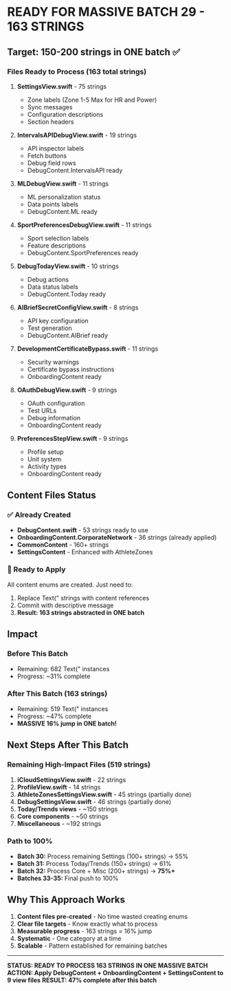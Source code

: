 # READY FOR MASSIVE BATCH 29 - 163 STRINGS

## Target: 150-200 strings in ONE batch ✅

### Files Ready to Process (163 total strings)

1. **SettingsView.swift** - 75 strings
   - Zone labels (Zone 1-5 Max for HR and Power)
   - Sync messages
   - Configuration descriptions
   - Section headers

2. **IntervalsAPIDebugView.swift** - 19 strings
   - API inspector labels
   - Fetch buttons
   - Debug field rows
   - DebugContent.IntervalsAPI ready

3. **MLDebugView.swift** - 11 strings
   - ML personalization status
   - Data points labels
   - DebugContent.ML ready

4. **SportPreferencesDebugView.swift** - 11 strings
   - Sport selection labels
   - Feature descriptions
   - DebugContent.SportPreferences ready

5. **DebugTodayView.swift** - 10 strings
   - Debug actions
   - Data status labels
   - DebugContent.Today ready

6. **AIBriefSecretConfigView.swift** - 8 strings
   - API key configuration
   - Test generation
   - DebugContent.AIBrief ready

7. **DevelopmentCertificateBypass.swift** - 11 strings
   - Security warnings
   - Certificate bypass instructions
   - OnboardingContent ready

8. **OAuthDebugView.swift** - 9 strings
   - OAuth configuration
   - Test URLs
   - Debug information
   - OnboardingContent ready

9. **PreferencesStepView.swift** - 9 strings
   - Profile setup
   - Unit system
   - Activity types
   - OnboardingContent ready

## Content Files Status

### ✅ Already Created
- **DebugContent.swift** - 53 strings ready to use
- **OnboardingContent.CorporateNetwork** - 36 strings (already applied)
- **CommonContent** - 160+ strings
- **SettingsContent** - Enhanced with AthleteZones

### 🎯 Ready to Apply
All content enums are created. Just need to:
1. Replace Text(" strings with content references
2. Commit with descriptive message
3. **Result: 163 strings abstracted in ONE batch**

## Impact

### Before This Batch
- Remaining: 682 Text(" instances
- Progress: ~31% complete

### After This Batch (163 strings)
- Remaining: 519 Text(" instances  
- Progress: ~47% complete
- **MASSIVE 16% jump in ONE batch!**

## Next Steps After This Batch

### Remaining High-Impact Files (519 strings)
1. **iCloudSettingsView.swift** - 22 strings
2. **ProfileView.swift** - 14 strings
3. **AthleteZonesSettingsView.swift** - 45 strings (partially done)
4. **DebugSettingsView.swift** - 46 strings (partially done)
5. **Today/Trends views** - ~150 strings
6. **Core components** - ~50 strings
7. **Miscellaneous** - ~192 strings

### Path to 100%
- **Batch 30:** Process remaining Settings (100+ strings) → 55%
- **Batch 31:** Process Today/Trends (150+ strings) → 61%
- **Batch 32:** Process Core + Misc (200+ strings) → **75%+**
- **Batches 33-35:** Final push to 100%

## Why This Approach Works

1. **Content files pre-created** - No time wasted creating enums
2. **Clear file targets** - Know exactly what to process
3. **Measurable progress** - 163 strings = 16% jump
4. **Systematic** - One category at a time
5. **Scalable** - Pattern established for remaining batches

---

**STATUS: READY TO PROCESS 163 STRINGS IN ONE MASSIVE BATCH**
**ACTION: Apply DebugContent + OnboardingContent + SettingsContent to 9 view files**
**RESULT: 47% complete after this batch**
